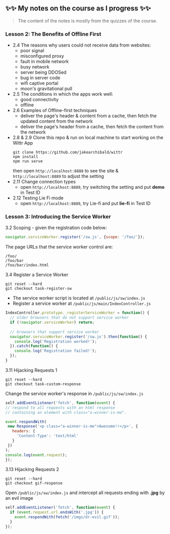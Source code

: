 ## :sparkles::sparkles: My notes on the course as I progress :sparkles::sparkles:
> The content of the notes is mostly from the quizzes of the course.

### Lesson 2: The Benefits of Offline First
* 2.4 The reasons why users could not receive data from websites:
  * poor signal
  * misconfigured proxy
  * fault in mobile network
  * busy network
  * server being DDOSed
  * bug in server code
  * wifi captive portal
  * moon's gravitational pull
* 2.5 The conditions in which the apps work well:
  * good connectivity
  * offline
* 2.6 Examples of Offline-first techniques
  * deliver the page's header & content from a cache, then fetch the updated content from the network
  * deliver the page's header from a cache, then fetch the content from the network
* 2.8 & 2.9 Clone this repo & run on local machine to start working on the Wittr App
   ```
   git clone https://github.com/jakearchibald/wittr
   npm install
   npm run serve
   ```
   then open ```http://localhost:8888``` to see the site & ```http://localhost:8889``` to adjust the setting
* 2.11 Change connection types
  * open ```http://localhost:8889```, try switching the setting and put **demo** in Test ID
* 2.12 Testing Lie Fi mode
  * open ```http://localhost:8889```, try Lie-fi and put **lie-fi** in Test ID
   
### Lesson 3: Introducing the Service Worker
3.2 Scoping - given the registration code below:
   ```javascript
   navigator.serviceWorker.register('/sw.js', {scope: '/foo/'});
   ```
   The page URLs that the service worker control are:
   ```
   /foo/
   /foo/bar
   /foo/bar/index.html
   ```
3.4 Register a Service Worker
   ```
   git reset --hard
   git checkout task-register-sw
   ```
   - The service worker script is located at ```/public/js/sw/index.js```
   - Register a service worker at ```/public/js/main/IndexController.js```
   
   ```javascript
   IndexController.prototype._registerServiceWorker = function() {
     // older browsers that do not support service worker
     if (!navigator.serviceWorker) return;
     
     // browsers that support service worker
     navigator.serviceWorker.register('/sw.js').then(function() {
       console.log('Registration worked!');
     }).catch(function() {
       console.log('Registration failed!');
     });
   }
   ```
3.11 Hijacking Requests 1
   ```
   git reset --hard
   git checkout task-custom-response
   ```
   Change the service worker's response in ```/public/js/sw/index.js```
   ```javascript
   self.addEventListener('fetch', function(event) {
  // respond to all requests with an html response
  // containing an element with class="a-winner-is-me".

  event.respondWith(
    new Response('<p class="a-winner-is-me">Awesome!!</p>', {
      headers: {
        'Content-Type': 'text/html'
      }
    })
  );
  console.log(event.request);
});
   ```
3.13 Hijacking Requests 2
```
git reset --hard
git checkout gif-response
```
Open ```/public/js/sw/index.js``` and intercept all requests ending with **.jpg** by an evil image
```javascript
self.addEventListener('fetch', function(event) {
  if (event.request.url.endsWith('.jpg')) {
    event.respondWith(fetch('/imgs/dr-evil.gif'));
  }
});
```


   
